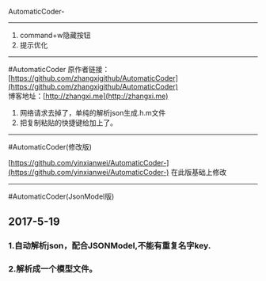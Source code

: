 AutomaticCoder-
___
1. command+w隐藏按钮
2. 提示优化
___
#AutomaticCoder
原作者链接：[https://github.com/zhangxigithub/AutomaticCoder](https://github.com/zhangxigithub/AutomaticCoder)      
博客地址：[http://zhangxi.me](http://zhangxi.me)    

1. 网络请求去掉了，单纯的解析json生成.h.m文件
2. 把复制粘贴的快捷键给加上了。

---
#AutomaticCoder(修改版) 

[https://github.com/yinxianwei/AutomaticCoder-](https://github.com/yinxianwei/AutomaticCoder-)
在此版基础上修改
___
#AutomaticCoder(JsonModel版)
## 2017-5-19 ##

### 1.自动解析json，配合JSONModel,不能有重复名字key.
### 2.解析成一个模型文件。

